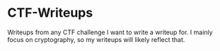 # CTF-Writeups
Writeups from any CTF challenge I want to write a writeup for. I mainly focus on cryptography, so my writeups will likely reflect that.
